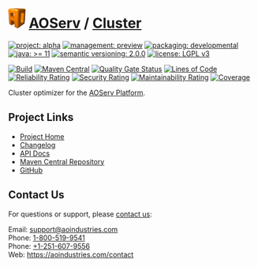 # [<img src="ao-logo.png" alt="AO Logo" width="35" height="40">](https://github.com/ao-apps) [AOServ](https://aoindustries.com/aoserv/) / [Cluster](https://github.com/ao-apps/aoserv-cluster)

[![project: alpha](https://aoindustries.com/ao-badges/project-alpha.svg)](https://aoindustries.com/life-cycle#project-alpha)
[![management: preview](https://aoindustries.com/ao-badges/management-preview.svg)](https://aoindustries.com/life-cycle#management-preview)
[![packaging: developmental](https://aoindustries.com/ao-badges/packaging-developmental.svg)](https://aoindustries.com/life-cycle#packaging-developmental)  
[![java: &gt;= 11](https://aoindustries.com/ao-badges/java-11.svg)](https://docs.oracle.com/en/java/javase/11/)
[![semantic versioning: 2.0.0](https://aoindustries.com/ao-badges/semver-2.0.0.svg)](http://semver.org/spec/v2.0.0.html)
[![license: LGPL v3](https://aoindustries.com/ao-badges/license-lgpl-3.0.svg)](https://www.gnu.org/licenses/lgpl-3.0)

[![Build](https://github.com/ao-apps/aoserv-cluster/workflows/Build/badge.svg?branch=master)](https://github.com/ao-apps/aoserv-cluster/actions?query=workflow%3ABuild)
[![Maven Central](https://maven-badges.herokuapp.com/maven-central/com.aoindustries/aoserv-cluster/badge.svg)](https://maven-badges.herokuapp.com/maven-central/com.aoindustries/aoserv-cluster)
[![Quality Gate Status](https://sonarcloud.io/api/project_badges/measure?branch=master&project=com.aoapps.platform%3Aaoapps-cluster&metric=alert_status)](https://sonarcloud.io/dashboard?branch=master&id=com.aoapps.platform%3Aaoapps-cluster)
[![Lines of Code](https://sonarcloud.io/api/project_badges/measure?branch=master&project=com.aoapps.platform%3Aaoapps-cluster&metric=ncloc)](https://sonarcloud.io/component_measures?branch=master&id=com.aoapps.platform%3Aaoapps-cluster&metric=ncloc)  
[![Reliability Rating](https://sonarcloud.io/api/project_badges/measure?branch=master&project=com.aoapps.platform%3Aaoapps-cluster&metric=reliability_rating)](https://sonarcloud.io/component_measures?branch=master&id=com.aoapps.platform%3Aaoapps-cluster&metric=Reliability)
[![Security Rating](https://sonarcloud.io/api/project_badges/measure?branch=master&project=com.aoapps.platform%3Aaoapps-cluster&metric=security_rating)](https://sonarcloud.io/component_measures?branch=master&id=com.aoapps.platform%3Aaoapps-cluster&metric=Security)
[![Maintainability Rating](https://sonarcloud.io/api/project_badges/measure?branch=master&project=com.aoapps.platform%3Aaoapps-cluster&metric=sqale_rating)](https://sonarcloud.io/component_measures?branch=master&id=com.aoapps.platform%3Aaoapps-cluster&metric=Maintainability)
[![Coverage](https://sonarcloud.io/api/project_badges/measure?branch=master&project=com.aoapps.platform%3Aaoapps-cluster&metric=coverage)](https://sonarcloud.io/component_measures?branch=master&id=com.aoapps.platform%3Aaoapps-cluster&metric=Coverage)

Cluster optimizer for the [AOServ Platform](https://aoindustries.com/aoserv/).

## Project Links
* [Project Home](https://aoindustries.com/aoserv/cluster/)
* [Changelog](https://aoindustries.com/aoserv/cluster/changelog)
* [API Docs](https://aoindustries.com/aoserv/cluster/apidocs/)
* [Maven Central Repository](https://search.maven.org/artifact/com.aoindustries/aoserv-cluster)
* [GitHub](https://github.com/ao-apps/aoserv-cluster)

## Contact Us
For questions or support, please [contact us](https://aoindustries.com/contact):

Email: [support@aoindustries.com](mailto:support@aoindustries.com)  
Phone: [1-800-519-9541](tel:1-800-519-9541)  
Phone: [+1-251-607-9556](tel:+1-251-607-9556)  
Web: https://aoindustries.com/contact
